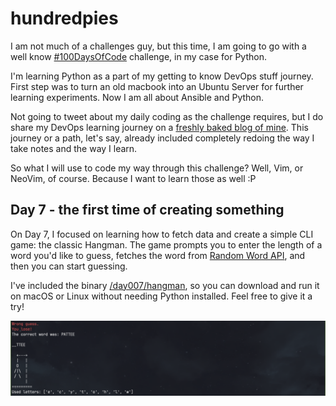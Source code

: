 # hundredpies

I am not much of a challenges guy, but this time, I am going to go with a 
well know [#100DaysOfCode](https://www.100daysofcode.com) challenge, in my case for Python.

I'm learning Python as a part of my getting to know DevOps stuff journey. First step was to 
turn an old macbook into an Ubuntu Server for further learning experiments. Now I am all about 
Ansible and Python.

Not going to tweet about my daily coding as the challenge requires, but I do share my DevOps 
learning journey on a [freshly baked blog of mine](https://charamza.substack.com). This journey 
or a path, let's say, already included completely redoing the way I take notes and the way I learn.

So what I will use to code my way through this challenge? Well, Vim, or NeoVim, of course. Because I want 
to learn those as well :P


## Day 7 - the first time of creating something

On Day 7, I focused on learning how to fetch data and create a simple CLI game: the classic Hangman. 
The game prompts you to enter the length of a word you'd like to guess, fetches the word from 
[Random Word API](https://random-word-api.herokuapp.com/home), and then you can start guessing. 

I've included the binary [/day007/hangman](day007/hangman), so you can download and run it on macOS or Linux without needing 
Python installed. Feel free to give it a try!

![hangman](images/hangman.png)
